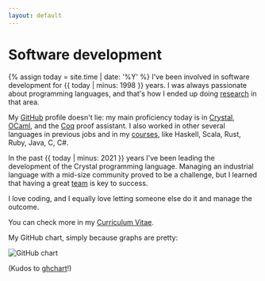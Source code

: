 ```yaml
---
layout: default
---
```

# Software development

{% assign today = site.time | date: '%Y' %}
I've been involved in software development for {{ today | minus: 1998 }} years.  I was always passionate about programming languages, and that's how I ended up doing [research](research.html) in that area.

My [GitHub](https://github.com/beta-ziliani/) profile doesn't lie: my main proficiency today is in [Crystal](https://crystal-lang.org), [OCaml](https://ocaml.org), and the [Coq](https://coq.inria.fr/) proof assistant. I also worked in other several languages in previous jobs and in my [courses](./teaching.html), like Haskell, Scala, Rust, Ruby, Java, C, C#.

In the past {{ today | minus: 2021 }} years I've been leading the development of the Crystal programming language. Managing an industrial language with a mid-size community proved to be a challenge, but I learned that having a great [team](https://www.crystal-lang.org/team) is key to success.

I love coding, and I equally love letting someone else do it and manage the outcome.

You can check more in my [<i class="fa-solid fa-file"></i> Curriculum Vitae](./assets/papers/CV_Ziliani_202402.pdf).

My GitHub chart, simply because graphs are pretty:

<img src="http://ghchart.rshah.org/beta-ziliani" alt="GitHub chart" />

(Kudos to [ghchart](http://ghchart.rshah.org)!)
